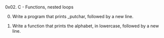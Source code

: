 0x02. C - Functions, nested loops

0. Write a program that prints _putchar, followed by a new line.

1. Write a function that prints the alphabet, in lowercase, followed by a new line.

